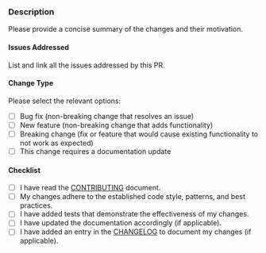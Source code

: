 ### Description

Please provide a concise summary of the changes and their motivation.

#### Issues Addressed

List and link all the issues addressed by this PR.

#### Change Type

Please select the relevant options:

- [ ] Bug fix (non-breaking change that resolves an issue)
- [ ] New feature (non-breaking change that adds functionality)
- [ ] Breaking change (fix or feature that would cause existing functionality to not work as expected)
- [ ] This change requires a documentation update

#### Checklist

- [ ] I have read the [CONTRIBUTING](../CONTRIBUTING.md) document.
- [ ] My changes adhere to the established code style, patterns, and best practices.
- [ ] I have added tests that demonstrate the effectiveness of my changes.
- [ ] I have updated the documentation accordingly (if applicable).
- [ ] I have added an entry in the [CHANGELOG](../CHANGELOG.md) to document my changes (if applicable).
